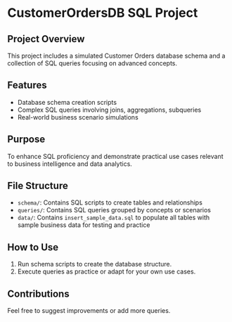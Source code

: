 # CustomerOrdersDB SQL Project

## Project Overview
This project includes a simulated Customer Orders database schema and a collection of SQL queries focusing on advanced concepts.

## Features
- Database schema creation scripts
- Complex SQL queries involving joins, aggregations, subqueries
- Real-world business scenario simulations

## Purpose
To enhance SQL proficiency and demonstrate practical use cases relevant to business intelligence and data analytics.

## File Structure
- `schema/`: Contains SQL scripts to create tables and relationships
- `queries/`: Contains SQL queries grouped by concepts or scenarios
- `data/`: Contains `insert_sample_data.sql` to populate all tables with sample business data for testing and practice

## How to Use
1. Run schema scripts to create the database structure.
2. Execute queries as practice or adapt for your own use cases.

## Contributions
Feel free to suggest improvements or add more queries.

